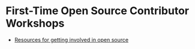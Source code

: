 # First-Time Open Source Contributor Workshops

* [Resources for getting involved in open source](http://hackerhours.org/resources.html#getting-involved-in-open-source)
